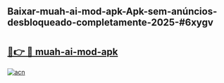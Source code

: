 ## Baixar-muah-ai-mod-apk-Apk-sem-anúncios-desbloqueado-completamente-2025-#6xygv

# <h2><a href="https://ainizakaria.my?title=muah-ai-mod-apk&ref=20M">🔗👉 🔴 muah-ai-mod-apk</a></h2>

[![acn](https://github.com/user-attachments/assets/0f9c940e-d8b0-45ae-aac7-cd30a18b3e1c)](https://ainizakaria.my?title=muah-ai-mod-apk&ref=20M)

